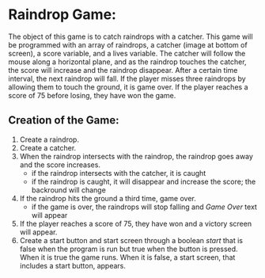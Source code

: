 Raindrop Game:
==============
The object of this game is to catch raindrops with a catcher. This game will be programmed with an array of raindrops, a catcher (image at bottom of screen), a score variable, and a lives variable. The catcher will follow the mouse along a horizontal plane, and as the raindrop touches the catcher, the score will increase and the raindrop disappear. After a certain time interval, the next raindrop will fall. If the player misses three raindrops by allowing them to touch the ground, it is game over. If the player reaches a score of 75 before losing, they have won the game.

Creation of the Game:
--------------------
1. Create a raindrop.
2. Create a catcher.
3. When the raindrop intersects with the raindrop, the raindrop goes away and the score increases.
	* if the raindrop intersects with the catcher, it is caught
	* if the raindrop is caught, it will disappear and increase the score; the backround will change
4. If the raindrop hits the ground a third time, game over.
	* if the game is over, the raindrops will stop falling and *Game Over* text will appear
5. If the player reaches a score of 75, they have won and a victory screen will appear.
6. Create a start button and start screen through a boolean *start* that is false when the program is run but true when the button is pressed. When it is true the game runs. When it is false, a start screen, that includes a start button, appears.
	
	

